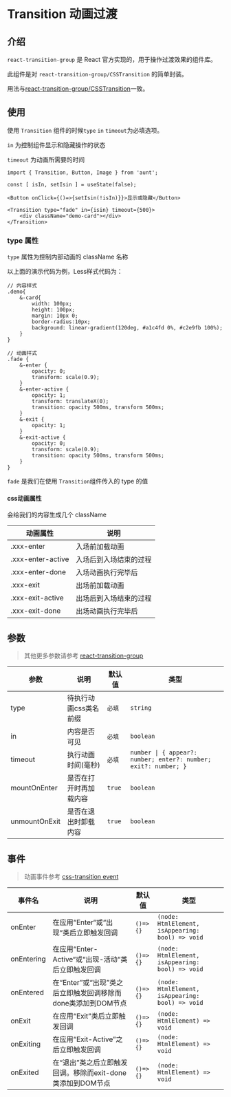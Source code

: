 # Transition 动画过渡

## 介绍
`react-transition-group` 是 React 官方实现的，用于操作过渡效果的组件库。

此组件是对 `react-transition-group/CSSTransition` 的简单封装。

用法与[react-transition-group/CSSTransition](https://reactcommunity.org/react-transition-group/css-transition)一致。

## 使用
使用 `Transition` 组件的时候`type` `in` `timeout`为必填选项。

`in` 为控制组件显示和隐藏操作的状态

`timeout` 为动画所需要的时间

```tsx
import { Transition, Button, Image } from 'aunt';

const [ isIn, setIsin ] = useState(false);

<Button onClick={()=>{setIsin(!isIn)}}>显示或隐藏</Button>

<Transition type="fade" in={isin} timeout={500}>
    <div className="demo-card"></div>
</Transition>
```

### type 属性
`type` 属性为控制内部动画的 className 名称

以上面的演示代码为例，Less样式代码为：
```less
// 内容样式
.demo{
    &-card{
        width: 100px; 
        height: 100px;
        margin: 10px 0;
        border-radius:10px;
        background: linear-gradient(120deg, #a1c4fd 0%, #c2e9fb 100%);
    }
}

// 动画样式
.fade {
    &-enter {
        opacity: 0;
        transform: scale(0.9);
    }
    &-enter-active {
        opacity: 1;
        transform: translateX(0);
        transition: opacity 500ms, transform 500ms;
    }
    &-exit {
        opacity: 1;
    }
    &-exit-active {
        opacity: 0;
        transform: scale(0.9);
        transition: opacity 500ms, transform 500ms;
    }
}
```

`fade` 是我们在使用 `Transition`组件传入的 type 的值

#### css动画属性

会给我们的内容生成几个 className 

| 动画属性          | 说明                   |
| ----------------- | ---------------------- |
| .xxx-enter        | 入场前加载动画         |
| .xxx-enter-active | 入场后到入场结束的过程 |
| .xxx-enter-done   | 入场动画执行完毕后     |
| .xxx-exit         | 出场前加载动画         |
| .xxx-exit-active  | 出场后到入场结束的过程 |
| .xxx-exit-done    | 出场动画执行完毕后     |

## 参数
> 其他更多参数请参考 [react-transition-group](https://reactcommunity.org/react-transition-group/transition)

| 参数 | 说明 | 默认值 | 类型 |
| ---- | ---- | ---- | ------ |
| type |   待执行动画css类名前缀   |   `必填`   |    `string`    |
| in | 内容是否可见 | `必填` |  `boolean`  |
| timeout | 执行动画时间(毫秒) |  `必填`   | `number \| { appear?: number; enter?: number; exit?: number; }`  |
| mountOnEnter | 是否在打开时再加载内容 |  `true`  | `boolean` |
| unmountOnExit | 是否在退出时卸载内容 | `true` | `boolean` |


## 事件
> 动画事件参考 [css-transition event](https://reactcommunity.org/react-transition-group/css-transition#CSSTransition-prop-onEnter)

| 事件名 | 说明 | 默认值 | 类型 |
| ---- | ---- | ---- | ------ |
|onEnter|在应用“Enter“或“出现“类后立即触发回调| `()=>{}` | `(node: HtmlElement, isAppearing: bool) => void` |
|onEntering|在应用“Enter-Active“或“出现-活动“类后立即触发回调| `()=>{}` | `(node: HtmlElement, isAppearing: bool) => void` |
|onEntered|在“Enter”或“出现”类之后立即触发回调移除而done类添加到DOM节点| `()=>{}` | `(node: HtmlElement, isAppearing: bool) => void` |
|onExit|在应用“Exit”类后立即触发回调| `()=>{}` | `(node: HtmlElement) => void` |
|onExiting|在应用“Exit-Active”之后立即触发回调| `()=>{}` | `(node: HtmlElement) => void` |
|onExited|在“退出”类之后立即触发回调。移除而exit-done类添加到DOM节点| `()=>{}` | `(node: HtmlElement) => void` |


<code src="./demos/demo.tsx" ></code>